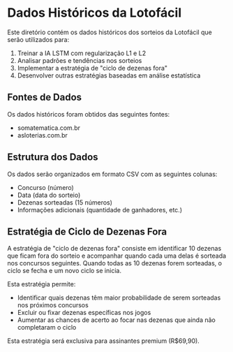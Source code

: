 # Dados Históricos da Lotofácil

Este diretório contém os dados históricos dos sorteios da Lotofácil que serão utilizados para:

1. Treinar a IA LSTM com regularização L1 e L2
2. Analisar padrões e tendências nos sorteios
3. Implementar a estratégia de "ciclo de dezenas fora"
4. Desenvolver outras estratégias baseadas em análise estatística

## Fontes de Dados

Os dados históricos foram obtidos das seguintes fontes:
- somatematica.com.br
- asloterias.com.br

## Estrutura dos Dados

Os dados serão organizados em formato CSV com as seguintes colunas:
- Concurso (número)
- Data (data do sorteio)
- Dezenas sorteadas (15 números)
- Informações adicionais (quantidade de ganhadores, etc.)

## Estratégia de Ciclo de Dezenas Fora

A estratégia de "ciclo de dezenas fora" consiste em identificar 10 dezenas que ficam fora do sorteio e acompanhar quando cada uma delas é sorteada nos concursos seguintes. Quando todas as 10 dezenas forem sorteadas, o ciclo se fecha e um novo ciclo se inicia.

Esta estratégia permite:
- Identificar quais dezenas têm maior probabilidade de serem sorteadas nos próximos concursos
- Excluir ou fixar dezenas específicas nos jogos
- Aumentar as chances de acerto ao focar nas dezenas que ainda não completaram o ciclo

Esta estratégia será exclusiva para assinantes premium (R$69,90).
